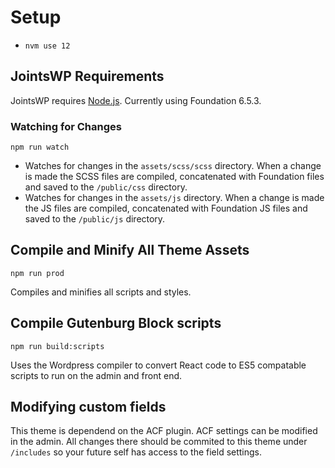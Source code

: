 # Setup
- `nvm use 12`

## JointsWP Requirements
JointsWP requires [Node.js](https://nodejs.org). Currently using Foundation 6.5.3.

### Watching for Changes
```
npm run watch
```
* Watches for changes in the `assets/scss/scss` directory. When a change is made the SCSS files are compiled, concatenated with Foundation files and saved to the `/public/css` directory.  
* Watches for changes in the `assets/js` directory. When a change is made the JS files are compiled, concatenated with Foundation JS files and saved to the `/public/js` directory.  

## Compile and Minify All Theme Assets
```
npm run prod
```
Compiles and minifies all scripts and styles.


## Compile Gutenburg Block scripts
```
npm run build:scripts
```
Uses the Wordpress compiler to convert React code to ES5 compatable scripts to run on the admin and front end.

## Modifying custom fields
This theme is dependend on the ACF plugin.
ACF settings can be modified in the admin. All changes there should be commited to this theme under `/includes` so your future self has access to the field settings.